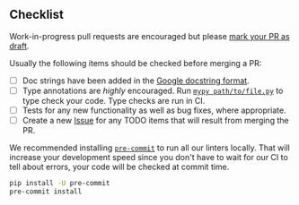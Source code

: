 <!--

All previous Crystal Toolkit contributors/co-authors are encouraged to merge their own PRs once CI passes.
Crystal Toolkit is a community project, and merging your own PRs is encouraged to help 
maintain the overall health of the code. If you do not have the required permissions to merge 
your PR, contact @mkhorton or another repository admin.

If you have concerns about your PR, or if it has expansive changes, please request review 
from @mkhorton or another active contributor.

If you are a new contributor, your PR will be fully reviewed before merging by a previous
contributor/co-author.

-->

## Checklist

Work-in-progress pull requests are encouraged but please [mark your PR as draft](https://docs.github.com/en/pull-requests/collaborating-with-pull-requests/proposing-changes-to-your-work-with-pull-requests/changing-the-stage-of-a-pull-request#converting-a-pull-request-to-a-draft).

Usually the following items should be checked before merging a PR:

- [ ] Doc strings have been added in the [Google docstring format](https://google.github.io/styleguide/pyguide.html#38-comments-and-docstrings).
- [ ] Type annotations are *highly* encouraged. Run [`mypy path/to/file.py`](https://github.com/python/mypy) to type check your code. Type checks are run in CI.
- [ ] Tests for any new functionality as well as bug fixes, where appropriate.
- [ ] Create a new [Issue](https://github.com/materialsproject/crystaltoolkit/issues) for any TODO items that will result from merging the PR.

We recommended installing [`pre-commit`](https://pre-commit.com) to run all our linters locally. That will increase your development speed since you don't have to wait for our CI to tell about errors, your code will be checked at commit time.

```sh
pip install -U pre-commit
pre-commit install
```
